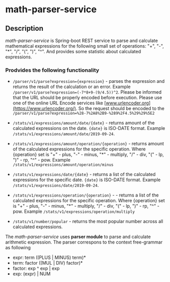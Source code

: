 # math-parser-service

## Description

*math-parser-service* is Spring-boot REST service to parse and calculate mathematical expressions for the following small set of operations: "+", "-", "*", "/", "(", ")", "^". And provides some statistic about calculated expressions.

### Prodvides the following functionality

- `/parser/v1/parse?expression={expression}` - parses the expression and returns the result of the calculation or an error. 
  Example `/parser/v1/parse?expression=(-7*8+9-(9/4.5))^2`. Please be informed that the URL should be properly encoded before execution. Please use one of the online URL Encode services like [www.urlencoder.org](https://www.urlencoder.org/). So the request should be encoded to the `/parser/v1/parse?expression=%28-7%2A8%2B9-%289%2F4.5%29%29%5E2`
  
- `/stats/v1/expressions/amount/date/{date}` - returns amount of the calculated expressions on the date. `{date}` is ISO-DATE format.
  Example `/stats/v1/expressions/amount/date/2019-09-24`.
  
- `/stats/v1/expressions/amount/operation/{operation}` - returns amount of the calculated expressions for the specific operation. Where {operation} set is "+" - plus, "-" - minus, "*" - multiply, "/" - div, "(" - lp, ")" - rp, "^" - pow. 
  Example `/stats/v1/expressions/amount/operation/minus`
  
- `/stats/v1/expressions/date/{date}` - returns a list of the calculated expressions for the specific date. `{date}` is ISO-DATE format. Example `/stats/v1/expressions/date/2019-09-24`.

- `/stats/v1/expressions/operation/{operation}` -  - returns a list of the calculated expressions for the specific operation. Where {operation} set is "+" - plus, "-" - minus, "*" - multiply, "/" - div, "(" - lp, ")" - rp, "^" - pow. 
  Example `/stats/v1/expressions/operation/multiply`

- `/stats/v1/number/popular` - returns the most popular number across all calculated expressions.

The *math-parser-service* uses __parser module__ to parse and calculate arithmetic expression. 
The parser correspons to the context free-grammar as following

- expr: term ((PLUS | MINUS) term)*
- term: factor ((MUL | DIV) factor)*
- factor: exp ^ exp | exp
- exp: (expr) | NUM
